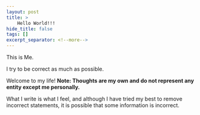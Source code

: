 ```yaml
---
layout: post
title: >
    Hello World!!!
hide_title: false
tags: []
excerpt_separator: <!--more-->
---
```

This is Me.

I try to be correct as much as possible.

Welcome to my life\!
**Note: Thoughts are my own and do not represent any entity except me personally.**

What I write is what I feel, and although I have tried my best to remove incorrect statements, it is possible that some information is incorrect.
